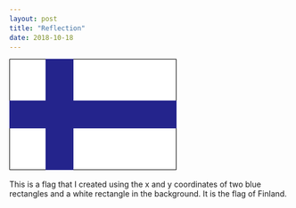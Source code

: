 ```yaml
---
layout: post
title: "Reflection"
date: 2018-10-18
---
```


![Github Logo](/images/grass.png)

This is a flag that I created using the x and y coordinates of two blue rectangles and a white rectangle in the background. It is the flag of Finland.

